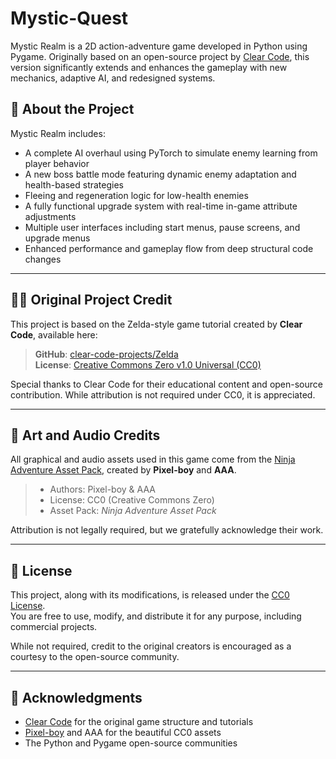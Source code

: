 # Mystic-Quest

Mystic Realm is a 2D action-adventure game developed in Python using Pygame. Originally based on an open-source project by [Clear Code](https://github.com/clear-code-projects/Zelda), this version significantly extends and enhances the gameplay with new mechanics, adaptive AI, and redesigned systems.

## 🧠 About the Project

Mystic Realm includes:

- A complete AI overhaul using PyTorch to simulate enemy learning from player behavior
- A new boss battle mode featuring dynamic enemy adaptation and health-based strategies
- Fleeing and regeneration logic for low-health enemies
- A fully functional upgrade system with real-time in-game attribute adjustments
- Multiple user interfaces including start menus, pause screens, and upgrade menus
- Enhanced performance and gameplay flow from deep structural code changes

---

## 👨‍💻 Original Project Credit

This project is based on the Zelda-style game tutorial created by **Clear Code**, available here:

> **GitHub**: [clear-code-projects/Zelda](https://github.com/clear-code-projects/Zelda)  
> **License**: [Creative Commons Zero v1.0 Universal (CC0)](https://creativecommons.org/publicdomain/zero/1.0/)

Special thanks to Clear Code for their educational content and open-source contribution. While attribution is not required under CC0, it is appreciated.

---

## 🎨 Art and Audio Credits

All graphical and audio assets used in this game come from the [Ninja Adventure Asset Pack](https://pixel-boy.itch.io/ninja-adventure-asset-pack), created by **Pixel-boy** and **AAA**.

> - Authors: Pixel-boy & AAA  
> - License: CC0 (Creative Commons Zero)  
> - Asset Pack: *Ninja Adventure Asset Pack*

Attribution is not legally required, but we gratefully acknowledge their work.

---

## 📜 License

This project, along with its modifications, is released under the [CC0 License](https://creativecommons.org/publicdomain/zero/1.0/).  
You are free to use, modify, and distribute it for any purpose, including commercial projects.

While not required, credit to the original creators is encouraged as a courtesy to the open-source community.

---

## 🙌 Acknowledgments

- [Clear Code](https://github.com/clear-code-projects/Zelda) for the original game structure and tutorials  
- [Pixel-boy](https://pixel-boy.itch.io) and AAA for the beautiful CC0 assets  
- The Python and Pygame open-source communities  
